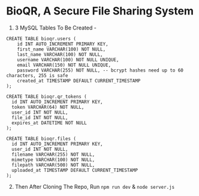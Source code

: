 # BioQR, A Secure File Sharing System

1. 3 MySQL Tables To Be Created -
```
CREATE TABLE bioqr.users (
    id INT AUTO_INCREMENT PRIMARY KEY,
    first_name VARCHAR(100) NOT NULL,
    last_name VARCHAR(100) NOT NULL,
    username VARCHAR(100) NOT NULL UNIQUE,
    email VARCHAR(150) NOT NULL UNIQUE,
    password VARCHAR(255) NOT NULL, -- bcrypt hashes need up to 60 characters, 255 is safe
    created_at TIMESTAMP DEFAULT CURRENT_TIMESTAMP
);

CREATE TABLE bioqr.qr_tokens (
  id INT AUTO_INCREMENT PRIMARY KEY,
  token VARCHAR(64) NOT NULL,
  user_id INT NOT NULL,
  file_id INT NOT NULL,
  expires_at DATETIME NOT NULL
);

CREATE TABLE bioqr.files (
  id INT AUTO_INCREMENT PRIMARY KEY,
  user_id INT NOT NULL,
  filename VARCHAR(255) NOT NULL,
  mimetype VARCHAR(100) NOT NULL,
  filepath VARCHAR(500) NOT NULL,
  uploaded_at TIMESTAMP DEFAULT CURRENT_TIMESTAMP
);
```
2. Then After Cloning The Repo, Run ``npm run dev`` & ``node server.js``
